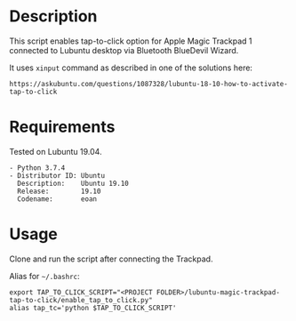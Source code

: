 # Description

This script enables tap-to-click option for Apple Magic Trackpad 1 connected
to Lubuntu desktop via Bluetooth BlueDevil Wizard.

It uses ```xinput``` command as described in one of the solutions here:
```
https://askubuntu.com/questions/1087328/lubuntu-18-10-how-to-activate-tap-to-click
```

# Requirements
Tested on Lubuntu 19.04.
```
- Python 3.7.4
- Distributor ID: Ubuntu
  Description:    Ubuntu 19.10
  Release:        19.10
  Codename:       eoan
```

# Usage
Clone and run the script after connecting the Trackpad.

Alias for ```~/.bashrc```:
```
export TAP_TO_CLICK_SCRIPT="<PROJECT FOLDER>/lubuntu-magic-trackpad-tap-to-click/enable_tap_to_click.py"
alias tap_tc='python $TAP_TO_CLICK_SCRIPT'

```
